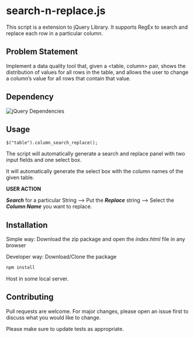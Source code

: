 # search-n-replace.js

This script is a extension to jQuery Library. It supports RegEx to search and replace each row in a particular column.

## Problem Statement

Implement a data quality tool that, given a <table, column> pair, shows the distribution of values for all rows in the table, and allows the user to change a column’s value for all rows that contain that value.
## Dependency
![jQuery Dependencies](https://img.shields.io/badge/Dependencies-jQuery-brightgreen)

## Usage
```jquery
$("table").column_search_replace();
```

The script will automatically generate a search and replace panel with two input fields and one select box.

It will automatically generate the select box with the column names of the given table.

**USER ACTION**

***Search*** for a particular String --> Put the ***Replace*** string --> Select the ***Column Name*** you want to replace.

## Installation
Simple way: Download the zip package and open the *index.html* file in any browser

Developer way: 
Download/Clone the package
```j
npm install
```
Host in some local server.

## Contributing
Pull requests are welcome. For major changes, please open an issue first to discuss what you would like to change.

Please make sure to update tests as appropriate.
